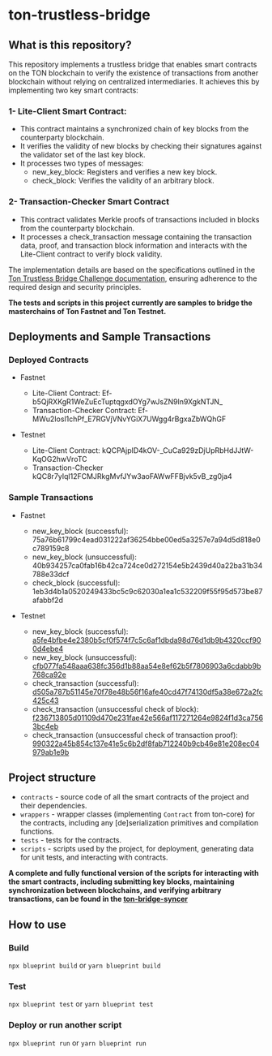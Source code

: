 # ton-trustless-bridge

## What is this repository?
This repository implements a trustless bridge that enables smart contracts on the TON blockchain to verify the existence of transactions from another blockchain without relying on centralized intermediaries. It achieves this by implementing two key smart contracts:

### 1- Lite-Client Smart Contract: 
- This contract maintains a synchronized chain of key blocks from the counterparty blockchain.
- It verifies the validity of new blocks by checking their signatures against the validator set of the last key block.
- It processes two types of messages:
  - new_key_block: Registers and verifies a new key block.
  - check_block: Verifies the validity of an arbitrary block.
    
### 2- Transaction-Checker Smart Contract
- This contract validates Merkle proofs of transactions included in blocks from the counterparty blockchain.
- It processes a check_transaction message containing the transaction data, proof, and transaction block information and interacts with the Lite-Client contract to verify block validity.

The implementation details are based on the specifications outlined in the [Ton Trustless Bridge Challenge documentation](https://contest.com/docs/TrustlessBridgeChallenge), ensuring adherence to the required design and security principles.

**The tests and scripts in this project currently are samples to bridge the masterchains of Ton Fastnet and Ton Testnet.**

## Deployments and Sample Transactions

### Deployed Contracts
- Fastnet
  - Lite-Client Contract: Ef-b5QjRXKgR1WeZuEcTuptqgxdOYg7wJsZN9ln9XgkNTJN_
  - Transaction-Checker Contract: Ef-MWu2Iosl1chPf_E7RGVjVNvYGiX7UWgg4rBgxaZbWQhGF
 
- Testnet
  - Lite-Client Contract: kQCPAjpID4kOV-_CuCa929zDjUpRbHdJJtW-KqOG2hwVroTC
  - Transaction-Checker kQC8r7yIql12FCMJRkgMvfJYw3aoFAWwFFBjvk5vB_zg0ja4
 
### Sample Transactions 
- Fastnet
  - new_key_block (successful): 75a76b61799c4ead031222af36254bbe00ed5a3257e7a94d5d818e0c789159c8
  - new_key_block (unsuccessful): 40b934257ca0fab16b42ca724ce0d272154e5b2439d40a22ba31b34788e33dcf
  - check_block (successful): 1eb3d4b1a0520249433bc5c9c62030a1ea1c532209f55f95d573be87afabbf2d
 
- Testnet
  - new_key_block (successful): [a5fe4bfbe4e2380b5cf0f574f7c5c6af1dbda98d76d1db9b4320ccf900d4ebe4](https://testnet.tonviewer.com/transaction/a5fe4bfbe4e2380b5cf0f574f7c5c6af1dbda98d76d1db9b4320ccf900d4ebe4)
  - new_key_block (unsuccessful): [cfb077fa548aaa638fc356d1b88aa54e8ef62b5f7806903a6cdabb9b768ca92e](https://testnet.tonviewer.com/transaction/cfb077fa548aaa638fc356d1b88aa54e8ef62b5f7806903a6cdabb9b768ca92e)
  - check_transaction (successful): [d505a787b51145e70f78e48b56f16afe40cd47f74130df5a38e672a2fc425c43](https://testnet.tonviewer.com/transaction/d505a787b51145e70f78e48b56f16afe40cd47f74130df5a38e672a2fc425c43)
  - check_transaction (unsuccessful check of block): [f236713805d01109d470e231fae42e566af117271264e9824f1d3ca7563bc4eb](https://testnet.tonviewer.com/transaction/f236713805d01109d470e231fae42e566af117271264e9824f1d3ca7563bc4eb)
  - check_transaction (unsuccessful check of transaction proof): [990322a45b854c137e41e5c6b2df8fab712240b9cb46e81e208ec04979ab1e9b](https://testnet.tonviewer.com/transaction/990322a45b854c137e41e5c6b2df8fab712240b9cb46e81e208ec04979ab1e9b)

## Project structure

- `contracts` - source code of all the smart contracts of the project and their dependencies.
- `wrappers` - wrapper classes (implementing `Contract` from ton-core) for the contracts, including any [de]serialization primitives and compilation functions.
- `tests` - tests for the contracts.
- `scripts` - scripts used by the project, for deployment, generating data for unit tests, and interacting with contracts.
  
**A complete and fully functional version of the scripts for interacting with the smart contracts, including submitting key blocks, maintaining synchronization between blockchains, and verifying arbitrary transactions, can be found in the [ton-bridge-syncer](https://github.com/TeleportDAO/ton-bridge-syncer)** 

## How to use

### Build

`npx blueprint build` or `yarn blueprint build`

### Test

`npx blueprint test` or `yarn blueprint test`

### Deploy or run another script

`npx blueprint run` or `yarn blueprint run`

